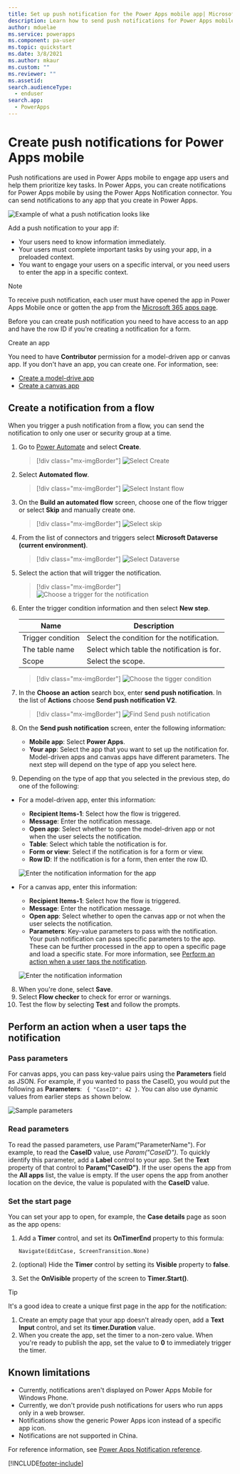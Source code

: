 ```yaml
---
title: Set up push notification for the Power Apps mobile app| Microsoft Docs
description: Learn how to send push notifications for Power Apps mobile.
author: mduelae
ms.service: powerapps
ms.component: pa-user
ms.topic: quickstart
ms.date: 3/8/2021
ms.author: mkaur
ms.custom: ""
ms.reviewer: ""
ms.assetid: 
search.audienceType: 
  - enduser
search.app: 
  - PowerApps
---
```


# Create push notifications for Power Apps mobile


Push notifications are used in Power Apps mobile to engage app users and help them prioritize key tasks. In Power Apps, you can create notifications for Power Apps mobile by using the Power Apps Notification connector. You can send notifications to any app that you create in Power Apps. 
 
![Example of what a push notification looks like](media/sample-notification.gif)

Add a push notification to your app if:

* Your users need to know information immediately.
* Your users must complete important tasks by using your app, in a preloaded context.
* You want to engage your users on a specific interval, or you need users to enter the app in a specific context.

> [!NOTE]
> To receive push notification, each user must have opened the app in Power Apps Mobile once or gotten the app from the [Microsoft 365 apps page](https://www.office.com/apps).

Before you can create push notification you need to have access to an app and have the row ID if you're creating a notification for a form.

Create an app

You need to have **Contributor** permission for a model-driven app or canvas app. If you don't have an app, you can create one. For information, see:

- [Create a model-drive app](../maker/model-driven-apps/build-first-model-driven-app.md#create-your-model-driven-app)
- [Create a canvas app](../maker/canvas-apps/get-started-test-drive.md)
     
## Create a notification from a flow

When you trigger a push notification from a flow, you can send the notification to only one user or security group at a time.

1. Go to [Power Automate](https://flow.microsoft.com) and select **Create**.

   > [!div class="mx-imgBorder"] 
   > ![Select Create](media/create-notification.png)

2. Select **Automated flow**.

   > [!div class="mx-imgBorder"] 
   > ![Select Instant flow](media/create-notification-step2.png)

3. On the **Build an automated flow** screen, choose one of the flow trigger or select **Skip** and manually create one.

   > [!div class="mx-imgBorder"] 
   > ![Select skip](media/create-notification-step3.png)
   
   
 4. From the list of connectors and triggers select **Microsoft Dataverse (current environment)**.  
 
    > [!div class="mx-imgBorder"] 
    > ![Select Dataverse](media/create-notification-step4.png)
    
 5. Select the action that will trigger the notification. 
 
    > [!div class="mx-imgBorder"] 
    > ![Choose a trigger for the notification](media/create-notification-step5.png)
    
    
 6. Enter the trigger condition information and then select **New step**.  
 
    | Name | Description |
    | --- | --- |
    | Trigger condition |Select the condition for the notification. |
    | The table name |Select which table the notification is for. |
    | Scope |Select the scope. |
 
    > [!div class="mx-imgBorder"] 
    > ![Choose the tigger condition](media/create-notification-step6.png)
 
7. In the **Choose an action** search box, enter **send push notification**. In the list of **Actions** choose **Send push notification V2**.
 
    > [!div class="mx-imgBorder"] 
    > ![Find Send push notification](media/create-notification-step7.png)
 
 
 6. On the **Send push notification** screen, enter the following information:
 
 	- **Mobile app**: Select **Power Apps**.
	- **Your app**: Select the app that you want to set up the notification for. Model-driven apps and canvas apps have different parameters. The next step will depend on the type of app you select here.
	
 7. Depending on the type of app that you selected in the previous step, do one of the following:
 
 - For a model-driven app, enter this information:
 
      - **Recipient Items-1**: Select how the flow is triggered.
      - **Message**: Enter the notification message.
      - **Open app**: Select whether to open the model-driven app or not when the user selects the notification.
      - **Table**: Select which table the notification is for.
      - **Form or view**: Select if the notification is for a form or view.
      - **Row ID**: If the notification is for a form, then enter the row ID.

      ![Enter the notification information for the app](media/modelapp-info.png)

- For a canvas app, enter this information: 
    
     - **Recipient Items-1**: Select how the flow is triggered.
     - **Message**: Enter the notification message.
     - **Open app**: Select whether to open the canvas app or not when the user selects the notification.
     - **Parameters**: Key-value parameters to pass with the notification. Your push notification can pass specific parameters to the app. These can be further processed in the app to open a specific page and load a specific state. For more information, see [Perform an action when a user taps the notification](power-apps-mobile-notification.md#perform-an-action-when-a-user-taps-the-notification).
	 
     ![Enter the notification information](media/canvasapp-info.png)
	
8. When you're done, select **Save**. 
9. Select **Flow checker** to check for error or warnings.
10. Test the flow by selecting **Test** and follow the prompts. 

## Perform an action when a user taps the notification

### Pass parameters

For canvas apps, you can pass key-value pairs using the **Parameters** field as JSON. For example, if you wanted to pass the CaseID, you would put the following as **Parameters**:
` { "CaseID": 42 }`. You can also use dynamic values from earlier steps as shown below.

![Sample parameters](media/para-image.png)

### Read parameters

To read the passed parameters, use Param("ParameterName"). For example, to read the **CaseID** value, use *Param("CaseID")*. To quickly identify this parameter, add a **Label** control to your app. Set the **Text** property of that control to **Param("CaseID")**. If the user opens the app from the **All apps** list, the value is empty. If the user opens the app from another location on the device, the value is populated with the **CaseID** value.

### Set the start page

You can set your app to open, for example, the **Case details** page as soon as the app opens:

1. Add a **Timer** control, and set its **OnTimerEnd** property to this formula:

    `Navigate(EditCase, ScreenTransition.None)`

1. (optional) Hide the **Timer** control by setting its **Visible** property to **false**.

1. Set the **OnVisible** property of the screen to **Timer.Start()**.

> [!TIP]
> It's a good idea to create a unique first page in the app for the notification:
> 
> 1. Create an empty page that your app doesn't already open, add a **Text Input** control, and set its **timer.Duration** value.
> 2. When you create the app, set the timer to a non-zero value. When you're ready to publish the app, set the value to **0** to immediately trigger the timer.


## Known limitations

* Currently, notifications aren't displayed on Power Apps Mobile for Windows Phone.
* Currently, we don't provide push notifications for users who run apps only in a web browser.
* Notifications show the generic Power Apps icon instead of a specific app icon.
* Notifications are not supported in China.

For reference information, see [Power Apps Notification reference](/connectors/powerappsnotification/).




[!INCLUDE[footer-include](../includes/footer-banner.md)]